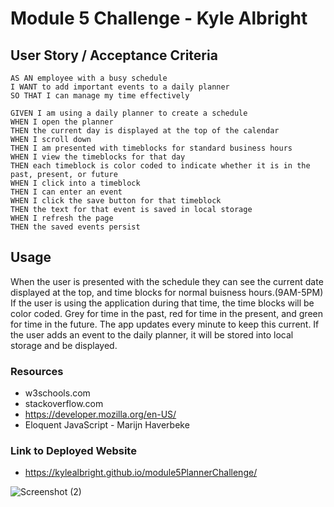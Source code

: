 # Module 5 Challenge - Kyle Albright

## User Story / Acceptance Criteria
```
AS AN employee with a busy schedule
I WANT to add important events to a daily planner
SO THAT I can manage my time effectively

GIVEN I am using a daily planner to create a schedule
WHEN I open the planner
THEN the current day is displayed at the top of the calendar
WHEN I scroll down
THEN I am presented with timeblocks for standard business hours
WHEN I view the timeblocks for that day
THEN each timeblock is color coded to indicate whether it is in the past, present, or future
WHEN I click into a timeblock
THEN I can enter an event
WHEN I click the save button for that timeblock
THEN the text for that event is saved in local storage
WHEN I refresh the page
THEN the saved events persist

```

## Usage

When the user is presented with the schedule they can see the current date displayed at the top, and time blocks for normal buisness hours.(9AM-5PM) If the user is using the application during that time, the time blocks will be color coded. Grey for time in the past, red for time in the present, and green for time in the future. The app updates every minute to keep this current. If the user adds an event to the daily planner, it will be stored into local storage and be displayed. 


### Resources 

* w3schools.com
* stackoverflow.com
* https://developer.mozilla.org/en-US/
* Eloquent JavaScript - Marijn Haverbeke

### Link to Deployed Website

* https://kylealbright.github.io/module5PlannerChallenge/


![Screenshot (2)](https://user-images.githubusercontent.com/110487869/196051056-99f1e511-5ee3-4756-b043-3983ba43d476.png)

